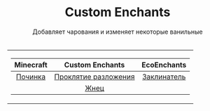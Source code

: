 <div align="center">

<h1> Custom Enchants </h1>
Добавляет чарования и изменяет некоторые ванильные <br><br>

<table> <td>

| Minecraft | Custom Enchants | EcoEnchants |
| :-: | :-: | :-: |
| [Починка](https://github.com/LumonCorporation/Custom_Enchants/blob/main/docs/minecraft/mending.md) | [Проклятие разложения](https://github.com/LumonCorporation/Custom_Enchants/blob/main/docs/custom_enchants/decay_curse.md) | [Заклинатель](https://github.com/LumonCorporation/Custom_Enchants/blob/main/docs/EcoEnchants/evoker.md) |
| | [Жнец](https://github.com/LumonCorporation/Custom_Enchants/blob/main/docs/custom_enchants/reaper.md) | |

</td> </table>
</div>
